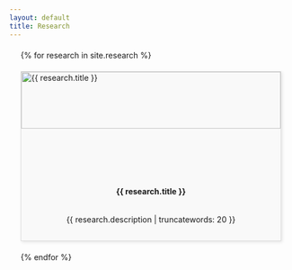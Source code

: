 ```yaml
---
layout: default
title: Research
---
```


<style>
  .card-container {
    display: grid;
    grid-template-columns: repeat(auto-fill, minmax(250px, 1fr)); /* Responsive columns */
    gap: 20px;
    margin: 20px;
  }
  .card {
    display: flex;
    flex-direction: column;
    background: #f9f9f9;
    border: 1px solid #ddd;
    box-shadow: 2px 2px 5px rgba(0,0,0,0.1);
    transition: box-shadow 0.3s ease-in-out;
    min-height: 300px; /* Ensures all cards are at least 300px tall */
  }
  .card:hover {
    box-shadow: 5px 5px 15px rgba(0,0,0,0.2);
  }
  .card img {
    width: 100%;
    height: 60%; /* Fixed height for all images */
    object-fit: cover;
  }
  .container {
    padding: 15px;
    text-align: center;
    flex-grow: 1; /* Ensures content container fills available space */
    display: flex;
    flex-direction: column;
    justify-content: space-between;
  }

  @media (max-width: 600px) {
    .card-container {
      grid-template-columns: 1fr; /* One column on small screens */
    }
    .card img {
      height: 100px; /* Smaller images on small screens */
    }
  }
</style>

<div class="card-container">
  {% for research in site.research %}
    <div class="card" onclick="location.href='{{ research.url }}';" style="cursor: pointer;">
      <img src="{{ research.image }}" alt="{{ research.title }}">
      <div class="container">
        <h4><b>{{ research.title }}</b></h4>
        <p>{{ research.description | truncatewords: 20 }}</p>
      </div>
    </div>
  {% endfor %}
</div>

